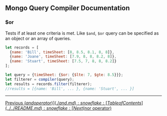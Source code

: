 ## Mongo Query Compiler Documentation

### $or

Tests if at least one criteria is met.  Like `$and`, `$or` query can be
specified as an object or an array of queries.

```javascript
let records = [
  {name: 'Bill', timeSheet: [8, 8.5, 8.1, 8, 8]},
  {name: 'Joane', timeSheet: [7.9, 8, 8, 8.2, 8]},
  {name: 'Stuart', timeSheet: [7.5, 7, 8, 8, 8.2]}
];

let query = {timeSheet: {$or: {$lte: 7, $gte: 8.5}}};
let filterer = compiler(query);
let results = records.filter(filterer);
//results = [{name: 'Bill', ... }, {name: 'Stuart', ... }]
```

---

[Previous ($and operator)](./and.md) :snowflake: 
[Table of Contents](../../README.md) :snowflake: 
[Next ($nor operator)](./nor.md)
